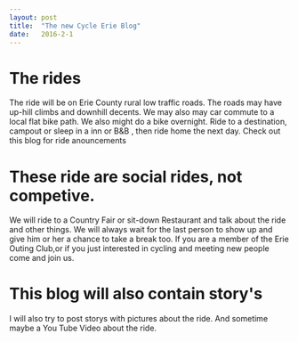 ```yaml
---
layout: post
title:  "The new Cycle Erie Blog"
date:   2016-2-1
---
```


# The rides
The ride will be on Erie County rural low traffic roads. The roads may have up-hill climbs and downhill decents. We may also may  car commute to a local flat bike path. We also might do a bike overnight. Ride to a destination, campout or sleep in a inn or B&B , then ride home the next day. Check out this blog for ride anouncements

# These ride are social rides, not competive.
We will ride to a Country Fair or sit-down Restaurant and talk about the ride and other things. We will always wait for the last person to show up and give him or her a chance to take a break too. If you are a member of the Erie Outing Club,or if you just interested in cycling and meeting new people come and join us. 

# This blog will also contain story's
I will also try to post storys with pictures about the ride. And sometime maybe a You Tube Video about the ride.

